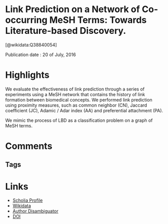 
Link Prediction on a Network of Co-occurring MeSH Terms: Towards Literature-based Discovery.
============================================================================================
  
  [@wikidata:Q38840054]  
  
Publication date : 20 of July, 2016  

# Highlights
We evaluate the effectiveness of link prediction through a series of experiments using a MeSH network that contains the history of link formation between biomedical concepts. We performed link prediction using proximity measures, such as common neighbor (CN), Jaccard coefficient (JC), Adamic / Adar index (AA) and preferential attachment (PA).

We mimic the process of LBD as a classification problem on a graph of MeSH terms. 


# Comments

## Tags

# Links
  
 * [Scholia Profile](https://scholia.toolforge.org/work/Q38840054)  
 * [Wikidata](https://www.wikidata.org/wiki/Q38840054)  
 * [Author Disambiguator](https://author-disambiguator.toolforge.org/work_item_oauth.php?id=Q38840054&batch_id=&match=1&author_list_id=&doit=Get+author+links+for+work)  
 * [DOI](https://doi.org/10.3414/ME15-01-0108)  
